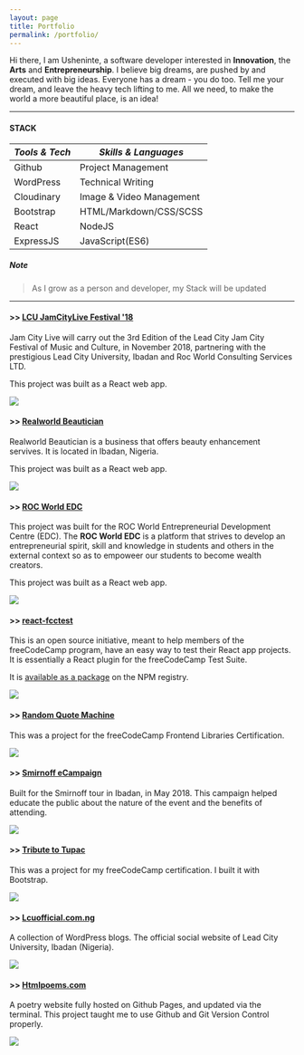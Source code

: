 ```yaml
---
layout: page
title: Portfolio
permalink: /portfolio/
---
```


Hi there, I am Usheninte, a software developer interested in **Innovation**, the **Arts** and **Entrepreneurship**. I believe big dreams, are pushed by and executed with big ideas. Everyone has a dream - you do too. Tell me your dream, and leave the heavy tech lifting to me. All we need, to make the world a more beautiful place, is an idea!

* * *
#### STACK

_Tools & Tech_ | _Skills & Languages_
-------------- | ---------
Github | Project Management  
WordPress | Technical Writing  
Cloudinary | Image & Video Management
Bootstrap | HTML/Markdown/CSS/SCSS  
React | NodeJS  
ExpressJS | JavaScript(ES6)  

##### Note
<blockquote>
  As I grow as a person and developer, my Stack will be updated
</blockquote>

* * *
#### >> [LCU JamCityLive Festival '18](https://lcu-jamcitylive-fest18.netlify.com/)
Jam City Live will carry out the 3rd Edition of the Lead City Jam City Festival of Music and Culture, in November 2018, partnering with the prestigious Lead City University, Ibadan and Roc World Consulting Services LTD.

This project was built as a React web app.

<a href="https://lcu-jamcitylive-fest18.netlify.com/"><img src="https://res.cloudinary.com/poetrique/image/upload/v1537695101/allbuy-i-ng/portfolio/lcu-lamcitylive-fest18.png" /></a>

#### >> [Realworld Beautician](https://realworld-beautician.netlify.com/)
Realworld Beautician is a business that offers beauty enhancement servives. It is located in Ibadan, Nigeria.

This project was built as a React web app.

<a href="https://realworld-beautician.netlify.com/"><img src="https://res.cloudinary.com/poetrique/image/upload/v1537608510/allbuy-i-ng/portfolio/realworld_beautician.png" /></a>

#### >> [ROC World EDC](https://edc.rocworld.com.ng/)
This project was built for the ROC World Entrepreneurial Development Centre (EDC). The **ROC World EDC** is a platform that strives to develop an entrepreneurial spirit, skill and knowledge in students and others in the external context so as to empoweer our students to become wealth creators.

This project was built as a React web app.

<a href="https://edc.rocworld.com.ng/"><img src="https://res.cloudinary.com/poetrique/image/upload/v1537339129/allbuy-i-ng/portfolio/edc_rocworld.png" /></a>

#### >> [react-fcctest](https://www.npmjs.com/package/react-fcctest)
This is an open source initiative, meant to help members of the freeCodeCamp program, have an easy way to test their React app projects. It is essentially a React plugin for the freeCodeCamp Test Suite.

It is [available as a package](https://www.npmjs.com/package/react-fcctest) on the NPM registry.

<a href="https://www.npmjs.com/package/react-fcctest"><img src="http://res.cloudinary.com/poetrique/image/upload/v1536495813/allbuy-i-ng/portfolio/react-fcctest.png" /></a>

#### >> [Random Quote Machine](https://codepen.io/usheninte/full/MBLwwy/)
This was a project for the freeCodeCamp Frontend Libraries Certification.

<a href="https://codepen.io/usheninte/full/MBLwwy/"><img src="http://res.cloudinary.com/poetrique/image/upload/v1536495793/allbuy-i-ng/portfolio/random-quote-machine.png" /></a>

#### >> [Smirnoff eCampaign](https://codepen.io/usheninte/full/yjXNQe)
Built for the Smirnoff tour in Ibadan, in May 2018. This campaign helped educate the public about the nature of the event and the benefits of attending.

<a href="https://codepen.io/usheninte/full/yjXNQe"><img src="http://res.cloudinary.com/poetrique/image/upload/v1536495820/allbuy-i-ng/portfolio/smirnoff-ecampaign.png" /></a>

#### >> [Tribute to Tupac](https://codepen.io/usheninte/full/mLmyEW/)
This was a project for my freeCodeCamp certification. I built it with Bootstrap.

<a href="https://codepen.io/usheninte/full/mLmyEW/"><img src="http://res.cloudinary.com/poetrique/image/upload/v1536496296/allbuy-i-ng/portfolio/tupac-tribute.png" /></a>

#### >> [Lcuofficial.com.ng](https://lcuofficial.com.ng/)

A collection of WordPress blogs. The official social website of Lead City University, Ibadan (Nigeria).

<a href="https://lcuofficial.com.ng"><img src="http://res.cloudinary.com/poetrique/image/upload/c_scale,h_200,q_auto:best/v1535767993/allbuy-i-ng/portfolio/lcuofficial.png" /></a>

#### >> [Htmlpoems.com](http://htmlpoems.com)

A poetry website fully hosted on Github Pages, and updated via the terminal. This project taught me to use Github and Git Version Control properly.

<a href="http://htmlpoems.com"><img src="http://res.cloudinary.com/poetrique/image/upload/v1536495813/allbuy-i-ng/portfolio/htmlpoems.png" /></a>
